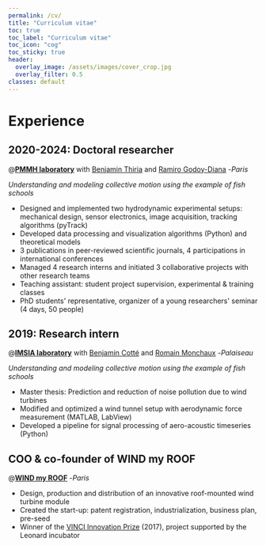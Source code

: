 ```yaml
---
permalink: /cv/
title: "Curriculum vitae"
toc: true
toc_label: "Curriculum vitae"
toc_icon: "cog"
toc_sticky: true
header:
  overlay_image: /assets/images/cover_crop.jpg
  overlay_filter: 0.5
classes: default
---
```



# Experience
## 2020-2024: Doctoral researcher 
@[**PMMH laboratory**](https://www.pmmh.espci.fr/Biomimetics-and-Fluid-Structure-Interaction) with [Benjamin Thiria](https://scholar.google.be/citations?user=Ho7KLfUAAAAJ&hl=fr) and [Ramiro Godoy-Diana](https://blog.espci.fr/ramiro/) -_Paris_

*Understanding and modeling collective motion using the example of fish schools*

* Designed and implemented two hydrodynamic experimental setups: mechanical design, sensor electronics, image acquisition, tracking algorithms (pyTrack) 
* Developed data processing and visualization algorithms (Python) and theoretical models
* 3 publications in peer-reviewed scientific journals, 4 participations in international conferences
* Managed 4 research interns and initiated 3 collaborative projects with other research teams
* Teaching assistant: student project supervision, experimental & training classes 
* PhD students' representative, organizer of a young researchers' seminar (4 days, 50 people)

## 2019: Research intern
@[**IMSIA laboratory**](https://www.ensta-paris.fr/en/node/1153) with [Benjamin Cotté](https://perso.ensta-paris.fr/~cotte/) and [Romain Monchaux](https://perso.ensta-paris.fr/~monchaux/) -_Palaiseau_

*Understanding and modeling collective motion using the example of fish schools*

* Master thesis: Prediction and reduction of noise pollution due to wind turbines
* Modified and optimized a wind tunnel setup with aerodynamic force measurement (MATLAB, LabView) 
* Developed a pipeline for signal processing of aero-acoustic timeseries (Python)

## COO & co-founder of WIND my ROOF
@[**WIND my ROOF**](https://www.windmyroof.com/en/) -_Paris_

* Design, production and distribution of an innovative roof-mounted wind turbine module
* Created the start-up: patent registration, industrialization, business plan, pre-seed
* Winner of the [VINCI Innovation Prize](https://www.vinci.com/vinci.nsf/fr/item/prix-innovation-vinci.htm) (2017), project supported by the Leonard incubator
